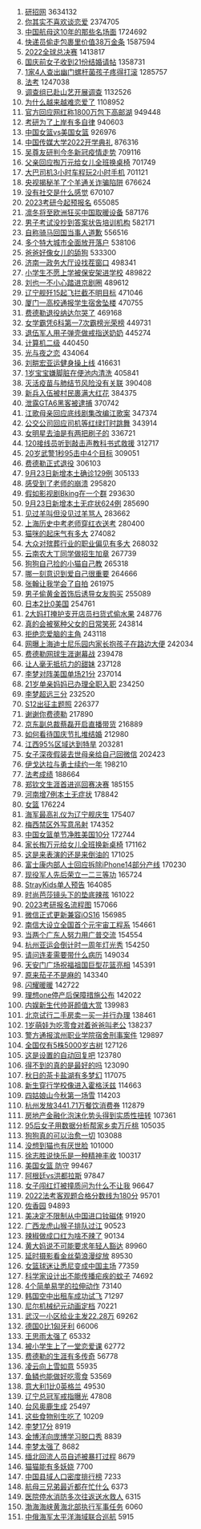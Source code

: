 1. [研招网](https://s.weibo.com//weibo?q=%23%E7%A0%94%E6%8B%9B%E7%BD%91%23&t=31&band_rank=1&Refer=top) 3634132
2. [你其实不喜欢谈恋爱](https://s.weibo.com//weibo?q=%23%E4%BD%A0%E5%85%B6%E5%AE%9E%E4%B8%8D%E5%96%9C%E6%AC%A2%E8%B0%88%E6%81%8B%E7%88%B1%23&t=31&band_rank=1&Refer=top) 2374705
3. [中国航母这10年的那些名场面](https://s.weibo.com//weibo?q=%23%E4%B8%AD%E5%9B%BD%E8%88%AA%E6%AF%8D%E8%BF%9910%E5%B9%B4%E7%9A%84%E9%82%A3%E4%BA%9B%E5%90%8D%E5%9C%BA%E9%9D%A2%23&t=31&band_rank=3&Refer=top) 1724692
4. [快递员偷走包裹里价值38万金条](https://s.weibo.com//weibo?q=%23%E5%BF%AB%E9%80%92%E5%91%98%E5%81%B7%E8%B5%B0%E5%8C%85%E8%A3%B9%E9%87%8C%E4%BB%B7%E5%80%BC38%E4%B8%87%E9%87%91%E6%9D%A1%23&t=31&band_rank=4&Refer=top) 1587594
5. [2022全球总决赛](https://s.weibo.com//weibo?q=%232022%E5%85%A8%E7%90%83%E6%80%BB%E5%86%B3%E8%B5%9B%23&t=31&band_rank=1&Refer=top) 1413817
6. [国庆前女子收到21份结婚请帖](https://s.weibo.com//weibo?q=%23%E5%9B%BD%E5%BA%86%E5%89%8D%E5%A5%B3%E5%AD%90%E6%94%B6%E5%88%B021%E4%BB%BD%E7%BB%93%E5%A9%9A%E8%AF%B7%E5%B8%96%23&t=31&band_rank=4&Refer=top) 1358731
7. [1家4人查出幽门螺杆菌孩子疼得打滚](https://s.weibo.com//weibo?q=%231%E5%AE%B64%E4%BA%BA%E6%9F%A5%E5%87%BA%E5%B9%BD%E9%97%A8%E8%9E%BA%E6%9D%86%E8%8F%8C%E5%AD%A9%E5%AD%90%E7%96%BC%E5%BE%97%E6%89%93%E6%BB%9A%23&t=31&band_rank=1&Refer=top) 1285757
8. [法考](https://s.weibo.com//weibo?q=%E6%B3%95%E8%80%83&t=31&band_rank=2&Refer=top) 1247038
9. [调查组已赴山艺开展调查](https://s.weibo.com//weibo?q=%23%E8%B0%83%E6%9F%A5%E7%BB%84%E5%B7%B2%E8%B5%B4%E5%B1%B1%E8%89%BA%E5%BC%80%E5%B1%95%E8%B0%83%E6%9F%A5%23&t=31&band_rank=6&Refer=top) 1132526
10. [为什么越来越难恋爱了](https://s.weibo.com//weibo?q=%23%E4%B8%BA%E4%BB%80%E4%B9%88%E8%B6%8A%E6%9D%A5%E8%B6%8A%E9%9A%BE%E6%81%8B%E7%88%B1%E4%BA%86%23&t=31&band_rank=4&Refer=top) 1108952
11. [官方回应网红称1800万包下高邮湖](https://s.weibo.com//weibo?q=%23%E5%AE%98%E6%96%B9%E5%9B%9E%E5%BA%94%E7%BD%91%E7%BA%A2%E7%A7%B01800%E4%B8%87%E5%8C%85%E4%B8%8B%E9%AB%98%E9%82%AE%E6%B9%96%23&t=31&band_rank=2&Refer=top) 949448
12. [考研为了上岸有多自律](https://s.weibo.com//weibo?q=%23%E8%80%83%E7%A0%94%E4%B8%BA%E4%BA%86%E4%B8%8A%E5%B2%B8%E6%9C%89%E5%A4%9A%E8%87%AA%E5%BE%8B%23&t=31&band_rank=2&Refer=top) 940603
13. [中国女篮vs美国女篮](https://s.weibo.com//weibo?q=%23%E4%B8%AD%E5%9B%BD%E5%A5%B3%E7%AF%AEvs%E7%BE%8E%E5%9B%BD%E5%A5%B3%E7%AF%AE%23&t=31&band_rank=2&Refer=top) 926976
14. [中国传媒大学2022开学典礼](https://s.weibo.com//weibo?q=%23%E4%B8%AD%E5%9B%BD%E4%BC%A0%E5%AA%92%E5%A4%A7%E5%AD%A62022%E5%BC%80%E5%AD%A6%E5%85%B8%E7%A4%BC%23&t=31&band_rank=4&Refer=top) 876316
15. [吴尊友研判今冬新冠疫情走势](https://s.weibo.com//weibo?q=%23%E5%90%B4%E5%B0%8A%E5%8F%8B%E7%A0%94%E5%88%A4%E4%BB%8A%E5%86%AC%E6%96%B0%E5%86%A0%E7%96%AB%E6%83%85%E8%B5%B0%E5%8A%BF%23&t=31&band_rank=5&Refer=top) 709116
16. [父亲回应掏万元给女儿全班换桌椅](https://s.weibo.com//weibo?q=%23%E7%88%B6%E4%BA%B2%E5%9B%9E%E5%BA%94%E6%8E%8F%E4%B8%87%E5%85%83%E7%BB%99%E5%A5%B3%E5%84%BF%E5%85%A8%E7%8F%AD%E6%8D%A2%E6%A1%8C%E6%A4%85%23&t=31&band_rank=6&Refer=top) 701749
17. [大巴司机3小时车程玩2小时手机](https://s.weibo.com//weibo?q=%23%E5%A4%A7%E5%B7%B4%E5%8F%B8%E6%9C%BA3%E5%B0%8F%E6%97%B6%E8%BD%A6%E7%A8%8B%E7%8E%A92%E5%B0%8F%E6%97%B6%E6%89%8B%E6%9C%BA%23&t=31&band_rank=5&Refer=top) 701121
18. [央视揭秘羊了个羊通关诈骗陷阱](https://s.weibo.com//weibo?q=%23%E5%A4%AE%E8%A7%86%E6%8F%AD%E7%A7%98%E7%BE%8A%E4%BA%86%E4%B8%AA%E7%BE%8A%E9%80%9A%E5%85%B3%E8%AF%88%E9%AA%97%E9%99%B7%E9%98%B1%23&t=31&band_rank=6&Refer=top) 676624
19. [没有社交是什么感觉](https://s.weibo.com//weibo?q=%23%E6%B2%A1%E6%9C%89%E7%A4%BE%E4%BA%A4%E6%98%AF%E4%BB%80%E4%B9%88%E6%84%9F%E8%A7%89%23&t=31&band_rank=7&Refer=top) 670107
20. [2023考研今起预报名](https://s.weibo.com//weibo?q=%232023%E8%80%83%E7%A0%94%E4%BB%8A%E8%B5%B7%E9%A2%84%E6%8A%A5%E5%90%8D%23&t=31&band_rank=7&Refer=top) 655085
21. [凛冬将至欧洲狂买中国取暖设备](https://s.weibo.com//weibo?q=%23%E5%87%9B%E5%86%AC%E5%B0%86%E8%87%B3%E6%AC%A7%E6%B4%B2%E7%8B%82%E4%B9%B0%E4%B8%AD%E5%9B%BD%E5%8F%96%E6%9A%96%E8%AE%BE%E5%A4%87%23&t=31&band_rank=5&Refer=top) 587176
22. [男子考试没抄到答案状告培训机构](https://s.weibo.com//weibo?q=%23%E7%94%B7%E5%AD%90%E8%80%83%E8%AF%95%E6%B2%A1%E6%8A%84%E5%88%B0%E7%AD%94%E6%A1%88%E7%8A%B6%E5%91%8A%E5%9F%B9%E8%AE%AD%E6%9C%BA%E6%9E%84%23&t=31&band_rank=7&Refer=top) 582171
23. [自称骑马回国当事人道歉](https://s.weibo.com//weibo?q=%23%E8%87%AA%E7%A7%B0%E9%AA%91%E9%A9%AC%E5%9B%9E%E5%9B%BD%E5%BD%93%E4%BA%8B%E4%BA%BA%E9%81%93%E6%AD%89%23&t=31&band_rank=5&Refer=top) 556516
24. [多个特大城市全面放开落户](https://s.weibo.com//weibo?q=%23%E5%A4%9A%E4%B8%AA%E7%89%B9%E5%A4%A7%E5%9F%8E%E5%B8%82%E5%85%A8%E9%9D%A2%E6%94%BE%E5%BC%80%E8%90%BD%E6%88%B7%23&t=31&band_rank=7&Refer=top) 538106
25. [爸爸好像女儿的舔狗](https://s.weibo.com//weibo?q=%23%E7%88%B8%E7%88%B8%E5%A5%BD%E5%83%8F%E5%A5%B3%E5%84%BF%E7%9A%84%E8%88%94%E7%8B%97%23&t=31&band_rank=7&Refer=top) 533300
26. [济南一政务大厅设找茬窗口](https://s.weibo.com//weibo?q=%23%E6%B5%8E%E5%8D%97%E4%B8%80%E6%94%BF%E5%8A%A1%E5%A4%A7%E5%8E%85%E8%AE%BE%E6%89%BE%E8%8C%AC%E7%AA%97%E5%8F%A3%23&t=31&band_rank=7&Refer=top) 498341
27. [小学生不愿上学被保安架进学校](https://s.weibo.com//weibo?q=%23%E5%B0%8F%E5%AD%A6%E7%94%9F%E4%B8%8D%E6%84%BF%E4%B8%8A%E5%AD%A6%E8%A2%AB%E4%BF%9D%E5%AE%89%E6%9E%B6%E8%BF%9B%E5%AD%A6%E6%A0%A1%23&t=31&band_rank=7&Refer=top) 489822
28. [刘也一不小心踏进京剧圈](https://s.weibo.com//weibo?q=%23%E5%88%98%E4%B9%9F%E4%B8%80%E4%B8%8D%E5%B0%8F%E5%BF%83%E8%B8%8F%E8%BF%9B%E4%BA%AC%E5%89%A7%E5%9C%88%23&t=31&band_rank=6&Refer=top) 489612
29. [辽宁舰歼15起飞拦截不明目标](https://s.weibo.com//weibo?q=%23%E8%BE%BD%E5%AE%81%E8%88%B0%E6%AD%BC15%E8%B5%B7%E9%A3%9E%E6%8B%A6%E6%88%AA%E4%B8%8D%E6%98%8E%E7%9B%AE%E6%A0%87%23&t=31&band_rank=7&Refer=top) 471046
30. [厦门一高校通报学生宿舍坠楼](https://s.weibo.com//weibo?q=%23%E5%8E%A6%E9%97%A8%E4%B8%80%E9%AB%98%E6%A0%A1%E9%80%9A%E6%8A%A5%E5%AD%A6%E7%94%9F%E5%AE%BF%E8%88%8D%E5%9D%A0%E6%A5%BC%23&t=31&band_rank=11&Refer=top) 470755
31. [费德勒退役纳达尔哭了](https://s.weibo.com//weibo?q=%23%E8%B4%B9%E5%BE%B7%E5%8B%92%E9%80%80%E5%BD%B9%E7%BA%B3%E8%BE%BE%E5%B0%94%E5%93%AD%E4%BA%86%23&t=31&band_rank=8&Refer=top) 469168
32. [女学霸凭6科第一7次霸榜光荣榜](https://s.weibo.com//weibo?q=%23%E5%A5%B3%E5%AD%A6%E9%9C%B8%E5%87%AD6%E7%A7%91%E7%AC%AC%E4%B8%807%E6%AC%A1%E9%9C%B8%E6%A6%9C%E5%85%89%E8%8D%A3%E6%A6%9C%23&t=31&band_rank=7&Refer=top) 449731
33. [退伍军人用子弹壳做戒指送奶奶](https://s.weibo.com//weibo?q=%23%E9%80%80%E4%BC%8D%E5%86%9B%E4%BA%BA%E7%94%A8%E5%AD%90%E5%BC%B9%E5%A3%B3%E5%81%9A%E6%88%92%E6%8C%87%E9%80%81%E5%A5%B6%E5%A5%B6%23&t=31&band_rank=9&Refer=top) 445274
34. [计算机二级](https://s.weibo.com//weibo?q=%E8%AE%A1%E7%AE%97%E6%9C%BA%E4%BA%8C%E7%BA%A7&t=31&band_rank=10&Refer=top) 440450
35. [光与夜之恋](https://s.weibo.com//weibo?q=%E5%85%89%E4%B8%8E%E5%A4%9C%E4%B9%8B%E6%81%8B&t=31&band_rank=9&Refer=top) 434064
36. [刘畊宏亚运健身操上线](https://s.weibo.com//weibo?q=%23%E5%88%98%E7%95%8A%E5%AE%8F%E4%BA%9A%E8%BF%90%E5%81%A5%E8%BA%AB%E6%93%8D%E4%B8%8A%E7%BA%BF%23&t=31&band_rank=8&Refer=top) 416631
37. [1岁宝宝嫌脚脏在便池内清洗](https://s.weibo.com//weibo?q=%231%E5%B2%81%E5%AE%9D%E5%AE%9D%E5%AB%8C%E8%84%9A%E8%84%8F%E5%9C%A8%E4%BE%BF%E6%B1%A0%E5%86%85%E6%B8%85%E6%B4%97%23&t=31&band_rank=12&Refer=top) 405841
38. [灭活疫苗与肺结节风险没有关联](https://s.weibo.com//weibo?q=%23%E7%81%AD%E6%B4%BB%E7%96%AB%E8%8B%97%E4%B8%8E%E8%82%BA%E7%BB%93%E8%8A%82%E9%A3%8E%E9%99%A9%E6%B2%A1%E6%9C%89%E5%85%B3%E8%81%94%23&t=31&band_rank=11&Refer=top) 390408
39. [新兵入伍被村民裹满大红花](https://s.weibo.com//weibo?q=%23%E6%96%B0%E5%85%B5%E5%85%A5%E4%BC%8D%E8%A2%AB%E6%9D%91%E6%B0%91%E8%A3%B9%E6%BB%A1%E5%A4%A7%E7%BA%A2%E8%8A%B1%23&t=31&band_rank=9&Refer=top) 384375
40. [泄露GTA6黑客被逮捕](https://s.weibo.com//weibo?q=%23%E6%B3%84%E9%9C%B2GTA6%E9%BB%91%E5%AE%A2%E8%A2%AB%E9%80%AE%E6%8D%95%23&t=31&band_rank=9&Refer=top) 370742
41. [江歌母亲回应底线剧集改编江歌案](https://s.weibo.com//weibo?q=%23%E6%B1%9F%E6%AD%8C%E6%AF%8D%E4%BA%B2%E5%9B%9E%E5%BA%94%E5%BA%95%E7%BA%BF%E5%89%A7%E9%9B%86%E6%94%B9%E7%BC%96%E6%B1%9F%E6%AD%8C%E6%A1%88%23&t=31&band_rank=11&Refer=top) 347374
42. [公交公司回应司机等红绿灯时跳舞](https://s.weibo.com//weibo?q=%23%E5%85%AC%E4%BA%A4%E5%85%AC%E5%8F%B8%E5%9B%9E%E5%BA%94%E5%8F%B8%E6%9C%BA%E7%AD%89%E7%BA%A2%E7%BB%BF%E7%81%AF%E6%97%B6%E8%B7%B3%E8%88%9E%23&t=31&band_rank=10&Refer=top) 343914
43. [女明星去油是有两把刷子的](https://s.weibo.com//weibo?q=%23%E5%A5%B3%E6%98%8E%E6%98%9F%E5%8E%BB%E6%B2%B9%E6%98%AF%E6%9C%89%E4%B8%A4%E6%8A%8A%E5%88%B7%E5%AD%90%E7%9A%84%23&t=31&band_rank=12&Refer=top) 336721
44. [120接线员听到敲击声教科书式救援](https://s.weibo.com//weibo?q=%23120%E6%8E%A5%E7%BA%BF%E5%91%98%E5%90%AC%E5%88%B0%E6%95%B2%E5%87%BB%E5%A3%B0%E6%95%99%E7%A7%91%E4%B9%A6%E5%BC%8F%E6%95%91%E6%8F%B4%23&t=31&band_rank=17&Refer=top) 312717
45. [20岁武警1秒95击中4个目标](https://s.weibo.com//weibo?q=%2320%E5%B2%81%E6%AD%A6%E8%AD%A61%E7%A7%9295%E5%87%BB%E4%B8%AD4%E4%B8%AA%E7%9B%AE%E6%A0%87%23&t=31&band_rank=9&Refer=top) 309051
46. [费德勒正式退役](https://s.weibo.com//weibo?q=%23%E8%B4%B9%E5%BE%B7%E5%8B%92%E6%AD%A3%E5%BC%8F%E9%80%80%E5%BD%B9%23&t=31&band_rank=14&Refer=top) 306103
47. [9月23日新增本土确诊129例](https://s.weibo.com//weibo?q=%239%E6%9C%8823%E6%97%A5%E6%96%B0%E5%A2%9E%E6%9C%AC%E5%9C%9F%E7%A1%AE%E8%AF%8A129%E4%BE%8B%23&t=31&band_rank=16&Refer=top) 305133
48. [感受到了老师的崩溃](https://s.weibo.com//weibo?q=%23%E6%84%9F%E5%8F%97%E5%88%B0%E4%BA%86%E8%80%81%E5%B8%88%E7%9A%84%E5%B4%A9%E6%BA%83%23&t=31&band_rank=11&Refer=top) 295820
49. [假如影视剧Bking在一个群](https://s.weibo.com//weibo?q=%23%E5%81%87%E5%A6%82%E5%BD%B1%E8%A7%86%E5%89%A7Bking%E5%9C%A8%E4%B8%80%E4%B8%AA%E7%BE%A4%23&t=31&band_rank=14&Refer=top) 293630
50. [9月23日新增本土无症状624例](https://s.weibo.com//weibo?q=%239%E6%9C%8823%E6%97%A5%E6%96%B0%E5%A2%9E%E6%9C%AC%E5%9C%9F%E6%97%A0%E7%97%87%E7%8A%B6624%E4%BE%8B%23&t=31&band_rank=19&Refer=top) 285690
51. [见过羊叫但没见过羊骂人](https://s.weibo.com//weibo?q=%23%E8%A7%81%E8%BF%87%E7%BE%8A%E5%8F%AB%E4%BD%86%E6%B2%A1%E8%A7%81%E8%BF%87%E7%BE%8A%E9%AA%82%E4%BA%BA%23&t=31&band_rank=13&Refer=top) 283662
52. [上海历史中考老师穿红衣送考](https://s.weibo.com//weibo?q=%23%E4%B8%8A%E6%B5%B7%E5%8E%86%E5%8F%B2%E4%B8%AD%E8%80%83%E8%80%81%E5%B8%88%E7%A9%BF%E7%BA%A2%E8%A1%A3%E9%80%81%E8%80%83%23&t=31&band_rank=13&Refer=top) 280400
53. [猫咪的起床气有多大](https://s.weibo.com//weibo?q=%23%E7%8C%AB%E5%92%AA%E7%9A%84%E8%B5%B7%E5%BA%8A%E6%B0%94%E6%9C%89%E5%A4%9A%E5%A4%A7%23&t=31&band_rank=19&Refer=top) 274082
54. [大众对殡葬行业的职业偏见有多大](https://s.weibo.com//weibo?q=%23%E5%A4%A7%E4%BC%97%E5%AF%B9%E6%AE%A1%E8%91%AC%E8%A1%8C%E4%B8%9A%E7%9A%84%E8%81%8C%E4%B8%9A%E5%81%8F%E8%A7%81%E6%9C%89%E5%A4%9A%E5%A4%A7%23&t=31&band_rank=19&Refer=top) 268032
55. [云南农大丁同学做招生加章](https://s.weibo.com//weibo?q=%23%E4%BA%91%E5%8D%97%E5%86%9C%E5%A4%A7%E4%B8%81%E5%90%8C%E5%AD%A6%E5%81%9A%E6%8B%9B%E7%94%9F%E5%8A%A0%E7%AB%A0%23&t=31&band_rank=15&Refer=top) 267739
56. [狗狗自己捡的小猫自己教](https://s.weibo.com//weibo?q=%23%E7%8B%97%E7%8B%97%E8%87%AA%E5%B7%B1%E6%8D%A1%E7%9A%84%E5%B0%8F%E7%8C%AB%E8%87%AA%E5%B7%B1%E6%95%99%23&t=31&band_rank=15&Refer=top) 265318
57. [哪一刻意识到爱自己很重要](https://s.weibo.com//weibo?q=%23%E5%93%AA%E4%B8%80%E5%88%BB%E6%84%8F%E8%AF%86%E5%88%B0%E7%88%B1%E8%87%AA%E5%B7%B1%E5%BE%88%E9%87%8D%E8%A6%81%23&t=31&band_rank=16&Refer=top) 264666
58. [张翰让我学会了自拍](https://s.weibo.com//weibo?q=%23%E5%BC%A0%E7%BF%B0%E8%AE%A9%E6%88%91%E5%AD%A6%E4%BC%9A%E4%BA%86%E8%87%AA%E6%8B%8D%23&t=31&band_rank=21&Refer=top) 261975
59. [男子偷黄金首饰后诱导女友购买](https://s.weibo.com//weibo?q=%23%E7%94%B7%E5%AD%90%E5%81%B7%E9%BB%84%E9%87%91%E9%A6%96%E9%A5%B0%E5%90%8E%E8%AF%B1%E5%AF%BC%E5%A5%B3%E5%8F%8B%E8%B4%AD%E4%B9%B0%23&t=31&band_rank=17&Refer=top) 255089
60. [日本2比0美国](https://s.weibo.com//weibo?q=%23%E6%97%A5%E6%9C%AC2%E6%AF%940%E7%BE%8E%E5%9B%BD%23&t=31&band_rank=18&Refer=top) 254761
61. [2大妈打掩护支开店员扫货式偷水果](https://s.weibo.com//weibo?q=%232%E5%A4%A7%E5%A6%88%E6%89%93%E6%8E%A9%E6%8A%A4%E6%94%AF%E5%BC%80%E5%BA%97%E5%91%98%E6%89%AB%E8%B4%A7%E5%BC%8F%E5%81%B7%E6%B0%B4%E6%9E%9C%23&t=31&band_rank=19&Refer=top) 248776
62. [真的会被冤种父女的日常笑死](https://s.weibo.com//weibo?q=%23%E7%9C%9F%E7%9A%84%E4%BC%9A%E8%A2%AB%E5%86%A4%E7%A7%8D%E7%88%B6%E5%A5%B3%E7%9A%84%E6%97%A5%E5%B8%B8%E7%AC%91%E6%AD%BB%23&t=31&band_rank=17&Refer=top) 243814
63. [拒绝恋爱脑的主角](https://s.weibo.com//weibo?q=%23%E6%8B%92%E7%BB%9D%E6%81%8B%E7%88%B1%E8%84%91%E7%9A%84%E4%B8%BB%E8%A7%92%23&t=31&band_rank=18&Refer=top) 243118
64. [网曝上海迪士尼乐园内家长抱孩子在路边大便](https://s.weibo.com//weibo?q=%23%E7%BD%91%E6%9B%9D%E4%B8%8A%E6%B5%B7%E8%BF%AA%E5%A3%AB%E5%B0%BC%E4%B9%90%E5%9B%AD%E5%86%85%E5%AE%B6%E9%95%BF%E6%8A%B1%E5%AD%A9%E5%AD%90%E5%9C%A8%E8%B7%AF%E8%BE%B9%E5%A4%A7%E4%BE%BF%23&t=31&band_rank=22&Refer=top) 242034
65. [费德勒网球生涯谢幕战](https://s.weibo.com//weibo?q=%23%E8%B4%B9%E5%BE%B7%E5%8B%92%E7%BD%91%E7%90%83%E7%94%9F%E6%B6%AF%E8%B0%A2%E5%B9%95%E6%88%98%23&t=31&band_rank=16&Refer=top) 239478
66. [让人毫无抵抗力的甜妹](https://s.weibo.com//weibo?q=%23%E8%AE%A9%E4%BA%BA%E6%AF%AB%E6%97%A0%E6%8A%B5%E6%8A%97%E5%8A%9B%E7%9A%84%E7%94%9C%E5%A6%B9%23&t=31&band_rank=16&Refer=top) 237128
67. [李梦对阵美国单场21分](https://s.weibo.com//weibo?q=%23%E6%9D%8E%E6%A2%A6%E5%AF%B9%E9%98%B5%E7%BE%8E%E5%9B%BD%E5%8D%95%E5%9C%BA21%E5%88%86%23&t=31&band_rank=18&Refer=top) 237014
68. [21岁单亲妈妈已办理全职入职](https://s.weibo.com//weibo?q=%2321%E5%B2%81%E5%8D%95%E4%BA%B2%E5%A6%88%E5%A6%88%E5%B7%B2%E5%8A%9E%E7%90%86%E5%85%A8%E8%81%8C%E5%85%A5%E8%81%8C%23&t=31&band_rank=23&Refer=top) 234250
69. [李梦超远三分](https://s.weibo.com//weibo?q=%23%E6%9D%8E%E6%A2%A6%E8%B6%85%E8%BF%9C%E4%B8%89%E5%88%86%23&t=31&band_rank=19&Refer=top) 232520
70. [S12出征主题照](https://s.weibo.com//weibo?q=%23S12%E5%87%BA%E5%BE%81%E4%B8%BB%E9%A2%98%E7%85%A7%23&t=31&band_rank=18&Refer=top) 226377
71. [谢谢你费德勒](https://s.weibo.com//weibo?q=%23%E8%B0%A2%E8%B0%A2%E4%BD%A0%E8%B4%B9%E5%BE%B7%E5%8B%92%23&t=31&band_rank=18&Refer=top) 217890
72. [京东副总裁蔡磊开启直播带货](https://s.weibo.com//weibo?q=%23%E4%BA%AC%E4%B8%9C%E5%89%AF%E6%80%BB%E8%A3%81%E8%94%A1%E7%A3%8A%E5%BC%80%E5%90%AF%E7%9B%B4%E6%92%AD%E5%B8%A6%E8%B4%A7%23&t=31&band_rank=13&Refer=top) 216889
73. [如何看待国庆节扎堆结婚](https://s.weibo.com//weibo?q=%23%E5%A6%82%E4%BD%95%E7%9C%8B%E5%BE%85%E5%9B%BD%E5%BA%86%E8%8A%82%E6%89%8E%E5%A0%86%E7%BB%93%E5%A9%9A%23&t=31&band_rank=19&Refer=top) 212980
74. [江西95%区域达到特旱](https://s.weibo.com//weibo?q=%23%E6%B1%9F%E8%A5%BF95%25%E5%8C%BA%E5%9F%9F%E8%BE%BE%E5%88%B0%E7%89%B9%E6%97%B1%23&t=31&band_rank=9&Refer=top) 203281
75. [女子深夜假装去世母亲给自己回微信](https://s.weibo.com//weibo?q=%23%E5%A5%B3%E5%AD%90%E6%B7%B1%E5%A4%9C%E5%81%87%E8%A3%85%E5%8E%BB%E4%B8%96%E6%AF%8D%E4%BA%B2%E7%BB%99%E8%87%AA%E5%B7%B1%E5%9B%9E%E5%BE%AE%E4%BF%A1%23&t=31&band_rank=26&Refer=top) 202423
76. [伊戈达拉与勇士续约一年](https://s.weibo.com//weibo?q=%23%E4%BC%8A%E6%88%88%E8%BE%BE%E6%8B%89%E4%B8%8E%E5%8B%87%E5%A3%AB%E7%BB%AD%E7%BA%A6%E4%B8%80%E5%B9%B4%23&t=31&band_rank=19&Refer=top) 198210
77. [法考成绩](https://s.weibo.com//weibo?q=%E6%B3%95%E8%80%83%E6%88%90%E7%BB%A9&t=31&band_rank=27&Refer=top) 188664
78. [郑钦文生涯首进巡回赛决赛](https://s.weibo.com//weibo?q=%23%E9%83%91%E9%92%A6%E6%96%87%E7%94%9F%E6%B6%AF%E9%A6%96%E8%BF%9B%E5%B7%A1%E5%9B%9E%E8%B5%9B%E5%86%B3%E8%B5%9B%23&t=31&band_rank=19&Refer=top) 185155
79. [河南增7例本土无症状](https://s.weibo.com//weibo?q=%23%E6%B2%B3%E5%8D%97%E5%A2%9E7%E4%BE%8B%E6%9C%AC%E5%9C%9F%E6%97%A0%E7%97%87%E7%8A%B6%23&t=31&band_rank=23&Refer=top) 178842
80. [女篮](https://s.weibo.com//weibo?q=%E5%A5%B3%E7%AF%AE&t=31&band_rank=25&Refer=top) 176224
81. [海军最高礼仪为辽宁舰庆生](https://s.weibo.com//weibo?q=%23%E6%B5%B7%E5%86%9B%E6%9C%80%E9%AB%98%E7%A4%BC%E4%BB%AA%E4%B8%BA%E8%BE%BD%E5%AE%81%E8%88%B0%E5%BA%86%E7%94%9F%23&t=31&band_rank=24&Refer=top) 175407
82. [梅西禁区外写意吊射](https://s.weibo.com//weibo?q=%23%E6%A2%85%E8%A5%BF%E7%A6%81%E5%8C%BA%E5%A4%96%E5%86%99%E6%84%8F%E5%90%8A%E5%B0%84%23&t=31&band_rank=27&Refer=top) 174352
83. [中国女篮单节净胜美国10分](https://s.weibo.com//weibo?q=%23%E4%B8%AD%E5%9B%BD%E5%A5%B3%E7%AF%AE%E5%8D%95%E8%8A%82%E5%87%80%E8%83%9C%E7%BE%8E%E5%9B%BD10%E5%88%86%23&t=31&band_rank=24&Refer=top) 172744
84. [家长掏万元给女儿全班换新桌椅](https://s.weibo.com//weibo?q=%23%E5%AE%B6%E9%95%BF%E6%8E%8F%E4%B8%87%E5%85%83%E7%BB%99%E5%A5%B3%E5%84%BF%E5%85%A8%E7%8F%AD%E6%8D%A2%E6%96%B0%E6%A1%8C%E6%A4%85%23&t=31&band_rank=27&Refer=top) 171162
85. [这是来表演的还是来倒油的](https://s.weibo.com//weibo?q=%23%E8%BF%99%E6%98%AF%E6%9D%A5%E8%A1%A8%E6%BC%94%E7%9A%84%E8%BF%98%E6%98%AF%E6%9D%A5%E5%80%92%E6%B2%B9%E7%9A%84%23&t=31&band_rank=24&Refer=top) 171025
86. [富士康内部人士回应拆除iPhone14部分产线](https://s.weibo.com//weibo?q=%23%E5%AF%8C%E5%A3%AB%E5%BA%B7%E5%86%85%E9%83%A8%E4%BA%BA%E5%A3%AB%E5%9B%9E%E5%BA%94%E6%8B%86%E9%99%A4iPhone14%E9%83%A8%E5%88%86%E4%BA%A7%E7%BA%BF%23&t=31&band_rank=24&Refer=top) 170230
87. [现役军人先后荣立一二三等功](https://s.weibo.com//weibo?q=%23%E7%8E%B0%E5%BD%B9%E5%86%9B%E4%BA%BA%E5%85%88%E5%90%8E%E8%8D%A3%E7%AB%8B%E4%B8%80%E4%BA%8C%E4%B8%89%E7%AD%89%E5%8A%9F%23&t=31&band_rank=25&Refer=top) 165724
88. [StrayKids单人预告](https://s.weibo.com//weibo?q=%23StrayKids%E5%8D%95%E4%BA%BA%E9%A2%84%E5%91%8A%23&t=31&band_rank=30&Refer=top) 164085
89. [时尚芭莎镜头下的垫底辣孩](https://s.weibo.com//weibo?q=%23%E6%97%B6%E5%B0%9A%E8%8A%AD%E8%8E%8E%E9%95%9C%E5%A4%B4%E4%B8%8B%E7%9A%84%E5%9E%AB%E5%BA%95%E8%BE%A3%E5%AD%A9%23&t=31&band_rank=18&Refer=top) 161022
90. [2023考研报名流程图](https://s.weibo.com//weibo?q=%232023%E8%80%83%E7%A0%94%E6%8A%A5%E5%90%8D%E6%B5%81%E7%A8%8B%E5%9B%BE%23&t=31&band_rank=30&Refer=top) 157066
91. [微信正式更新兼容iOS16](https://s.weibo.com//weibo?q=%23%E5%BE%AE%E4%BF%A1%E6%AD%A3%E5%BC%8F%E6%9B%B4%E6%96%B0%E5%85%BC%E5%AE%B9iOS16%23&t=31&band_rank=28&Refer=top) 156985
92. [南信大设立全国首个元宇宙工程系](https://s.weibo.com//weibo?q=%23%E5%8D%97%E4%BF%A1%E5%A4%A7%E8%AE%BE%E7%AB%8B%E5%85%A8%E5%9B%BD%E9%A6%96%E4%B8%AA%E5%85%83%E5%AE%87%E5%AE%99%E5%B7%A5%E7%A8%8B%E7%B3%BB%23&t=31&band_rank=27&Refer=top) 154661
93. [当两个广东人努力用广普交流](https://s.weibo.com//weibo?q=%23%E5%BD%93%E4%B8%A4%E4%B8%AA%E5%B9%BF%E4%B8%9C%E4%BA%BA%E5%8A%AA%E5%8A%9B%E7%94%A8%E5%B9%BF%E6%99%AE%E4%BA%A4%E6%B5%81%23&t=31&band_rank=15&Refer=top) 154554
94. [杭州亚运会倒计时一周年灯光秀](https://s.weibo.com//weibo?q=%23%E6%9D%AD%E5%B7%9E%E4%BA%9A%E8%BF%90%E4%BC%9A%E5%80%92%E8%AE%A1%E6%97%B6%E4%B8%80%E5%91%A8%E5%B9%B4%E7%81%AF%E5%85%89%E7%A7%80%23&t=31&band_rank=29&Refer=top) 154250
95. [请问连麦需要带什么病历](https://s.weibo.com//weibo?q=%23%E8%AF%B7%E9%97%AE%E8%BF%9E%E9%BA%A6%E9%9C%80%E8%A6%81%E5%B8%A6%E4%BB%80%E4%B9%88%E7%97%85%E5%8E%86%23&t=31&band_rank=30&Refer=top) 149034
96. [天安门广场祝福祖国巨型花篮亮相](https://s.weibo.com//weibo?q=%23%E5%A4%A9%E5%AE%89%E9%97%A8%E5%B9%BF%E5%9C%BA%E7%A5%9D%E7%A6%8F%E7%A5%96%E5%9B%BD%E5%B7%A8%E5%9E%8B%E8%8A%B1%E7%AF%AE%E4%BA%AE%E7%9B%B8%23&t=31&band_rank=27&Refer=top) 145391
97. [原来茄子不是麻的](https://s.weibo.com//weibo?q=%23%E5%8E%9F%E6%9D%A5%E8%8C%84%E5%AD%90%E4%B8%8D%E6%98%AF%E9%BA%BB%E7%9A%84%23&t=31&band_rank=30&Refer=top) 143340
98. [闪耀暖暖](https://s.weibo.com//weibo?q=%E9%97%AA%E8%80%80%E6%9A%96%E6%9A%96&t=31&band_rank=28&Refer=top) 142722
99. [理想one停产后保障措施公布](https://s.weibo.com//weibo?q=%23%E7%90%86%E6%83%B3one%E5%81%9C%E4%BA%A7%E5%90%8E%E4%BF%9D%E9%9A%9C%E6%8E%AA%E6%96%BD%E5%85%AC%E5%B8%83%23&t=31&band_rank=31&Refer=top) 142022
100. [内娱新生代帅哥颜值大赏](https://s.weibo.com//weibo?q=%23%E5%86%85%E5%A8%B1%E6%96%B0%E7%94%9F%E4%BB%A3%E5%B8%85%E5%93%A5%E9%A2%9C%E5%80%BC%E5%A4%A7%E8%B5%8F%23&t=31&band_rank=32&Refer=top) 139983
101. [北京试行二手房卖一买一并行办理](https://s.weibo.com//weibo?q=%23%E5%8C%97%E4%BA%AC%E8%AF%95%E8%A1%8C%E4%BA%8C%E6%89%8B%E6%88%BF%E5%8D%96%E4%B8%80%E4%B9%B0%E4%B8%80%E5%B9%B6%E8%A1%8C%E5%8A%9E%E7%90%86%23&t=31&band_rank=31&Refer=top) 138461
102. [1岁萌娃为吃零食对着爸爸叫老公](https://s.weibo.com//weibo?q=%231%E5%B2%81%E8%90%8C%E5%A8%83%E4%B8%BA%E5%90%83%E9%9B%B6%E9%A3%9F%E5%AF%B9%E7%9D%80%E7%88%B8%E7%88%B8%E5%8F%AB%E8%80%81%E5%85%AC%23&t=31&band_rank=33&Refer=top) 138237
103. [警方通报滨州职业学院宿舍刑事案件](https://s.weibo.com//weibo?q=%23%E8%AD%A6%E6%96%B9%E9%80%9A%E6%8A%A5%E6%BB%A8%E5%B7%9E%E8%81%8C%E4%B8%9A%E5%AD%A6%E9%99%A2%E5%AE%BF%E8%88%8D%E5%88%91%E4%BA%8B%E6%A1%88%E4%BB%B6%23&t=31&band_rank=34&Refer=top) 129897
104. [全国仅有5株5000岁古树](https://s.weibo.com//weibo?q=%23%E5%85%A8%E5%9B%BD%E4%BB%85%E6%9C%895%E6%A0%AA5000%E5%B2%81%E5%8F%A4%E6%A0%91%23&t=31&band_rank=28&Refer=top) 127126
105. [这是设置的自动回复吧](https://s.weibo.com//weibo?q=%23%E8%BF%99%E6%98%AF%E8%AE%BE%E7%BD%AE%E7%9A%84%E8%87%AA%E5%8A%A8%E5%9B%9E%E5%A4%8D%E5%90%A7%23&t=31&band_rank=36&Refer=top) 123780
106. [得不到的真的是最好的吗](https://s.weibo.com//weibo?q=%23%E5%BE%97%E4%B8%8D%E5%88%B0%E7%9A%84%E7%9C%9F%E7%9A%84%E6%98%AF%E6%9C%80%E5%A5%BD%E7%9A%84%E5%90%97%23&t=31&band_rank=36&Refer=top) 123090
107. [秋日的茶卡盐湖有多梦幻](https://s.weibo.com//weibo?q=%23%E7%A7%8B%E6%97%A5%E7%9A%84%E8%8C%B6%E5%8D%A1%E7%9B%90%E6%B9%96%E6%9C%89%E5%A4%9A%E6%A2%A6%E5%B9%BB%23&t=31&band_rank=38&Refer=top) 117075
108. [新生穿行学校像进入霍格沃兹](https://s.weibo.com//weibo?q=%23%E6%96%B0%E7%94%9F%E7%A9%BF%E8%A1%8C%E5%AD%A6%E6%A0%A1%E5%83%8F%E8%BF%9B%E5%85%A5%E9%9C%8D%E6%A0%BC%E6%B2%83%E5%85%B9%23&t=31&band_rank=33&Refer=top) 114663
109. [四姑娘山今秋第一场雪](https://s.weibo.com//weibo?q=%23%E5%9B%9B%E5%A7%91%E5%A8%98%E5%B1%B1%E4%BB%8A%E7%A7%8B%E7%AC%AC%E4%B8%80%E5%9C%BA%E9%9B%AA%23&t=31&band_rank=14&Refer=top) 114203
110. [杭州发放3441.71万餐饮消费券](https://s.weibo.com//weibo?q=%23%E6%9D%AD%E5%B7%9E%E5%8F%91%E6%94%BE3441.71%E4%B8%87%E9%A4%90%E9%A5%AE%E6%B6%88%E8%B4%B9%E5%88%B8%23&t=31&band_rank=37&Refer=top) 112879
111. [房地产金融化泡沫化势头得到实质性扭转](https://s.weibo.com//weibo?q=%23%E6%88%BF%E5%9C%B0%E4%BA%A7%E9%87%91%E8%9E%8D%E5%8C%96%E6%B3%A1%E6%B2%AB%E5%8C%96%E5%8A%BF%E5%A4%B4%E5%BE%97%E5%88%B0%E5%AE%9E%E8%B4%A8%E6%80%A7%E6%89%AD%E8%BD%AC%23&t=31&band_rank=38&Refer=top) 107361
112. [95后女子用数据分析帮家乡卖万斤桃](https://s.weibo.com//weibo?q=%2395%E5%90%8E%E5%A5%B3%E5%AD%90%E7%94%A8%E6%95%B0%E6%8D%AE%E5%88%86%E6%9E%90%E5%B8%AE%E5%AE%B6%E4%B9%A1%E5%8D%96%E4%B8%87%E6%96%A4%E6%A1%83%23&t=31&band_rank=39&Refer=top) 105035
113. [狗狗真的可以治愈一切](https://s.weibo.com//weibo?q=%23%E7%8B%97%E7%8B%97%E7%9C%9F%E7%9A%84%E5%8F%AF%E4%BB%A5%E6%B2%BB%E6%84%88%E4%B8%80%E5%88%87%23&t=31&band_rank=28&Refer=top) 103088
114. [没想到猫也有厌世脸](https://s.weibo.com//weibo?q=%23%E6%B2%A1%E6%83%B3%E5%88%B0%E7%8C%AB%E4%B9%9F%E6%9C%89%E5%8E%8C%E4%B8%96%E8%84%B8%23&t=31&band_rank=40&Refer=top) 101000
115. [徐志胜说快乐是一种精神丰收](https://s.weibo.com//weibo?q=%23%E5%BE%90%E5%BF%97%E8%83%9C%E8%AF%B4%E5%BF%AB%E4%B9%90%E6%98%AF%E4%B8%80%E7%A7%8D%E7%B2%BE%E7%A5%9E%E4%B8%B0%E6%94%B6%23&t=31&band_rank=42&Refer=top) 100317
116. [美国女篮 防守](https://s.weibo.com//weibo?q=%E7%BE%8E%E5%9B%BD%E5%A5%B3%E7%AF%AE%20%E9%98%B2%E5%AE%88&t=31&band_rank=40&Refer=top) 99467
117. [阿根廷vs洪都拉斯](https://s.weibo.com//weibo?q=%23%E9%98%BF%E6%A0%B9%E5%BB%B7vs%E6%B4%AA%E9%83%BD%E6%8B%89%E6%96%AF%23&t=31&band_rank=50&Refer=top) 97847
118. [女子闯红灯被撞质问为什么不让我](https://s.weibo.com//weibo?q=%23%E5%A5%B3%E5%AD%90%E9%97%AF%E7%BA%A2%E7%81%AF%E8%A2%AB%E6%92%9E%E8%B4%A8%E9%97%AE%E4%B8%BA%E4%BB%80%E4%B9%88%E4%B8%8D%E8%AE%A9%E6%88%91%23&t=31&band_rank=33&Refer=top) 96647
119. [2022法考客观题合格分数线为180分](https://s.weibo.com//weibo?q=%232022%E6%B3%95%E8%80%83%E5%AE%A2%E8%A7%82%E9%A2%98%E5%90%88%E6%A0%BC%E5%88%86%E6%95%B0%E7%BA%BF%E4%B8%BA180%E5%88%86%23&t=31&band_rank=42&Refer=top) 95701
120. [佐香园](https://s.weibo.com//weibo?q=%E4%BD%90%E9%A6%99%E5%9B%AD&t=31&band_rank=43&Refer=top) 94893
121. [美决定不限制从中国进口钕磁体](https://s.weibo.com//weibo?q=%23%E7%BE%8E%E5%86%B3%E5%AE%9A%E4%B8%8D%E9%99%90%E5%88%B6%E4%BB%8E%E4%B8%AD%E5%9B%BD%E8%BF%9B%E5%8F%A3%E9%92%95%E7%A3%81%E4%BD%93%23&t=31&band_rank=44&Refer=top) 91920
122. [广西龙虎山猴子排队过江](https://s.weibo.com//weibo?q=%23%E5%B9%BF%E8%A5%BF%E9%BE%99%E8%99%8E%E5%B1%B1%E7%8C%B4%E5%AD%90%E6%8E%92%E9%98%9F%E8%BF%87%E6%B1%9F%23&t=31&band_rank=46&Refer=top) 90523
123. [辣椒做成口红为啥不辣了](https://s.weibo.com//weibo?q=%23%E8%BE%A3%E6%A4%92%E5%81%9A%E6%88%90%E5%8F%A3%E7%BA%A2%E4%B8%BA%E5%95%A5%E4%B8%8D%E8%BE%A3%E4%BA%86%23&t=31&band_rank=47&Refer=top) 90134
124. [黄大妈说不可能要求年轻人豁达](https://s.weibo.com//weibo?q=%23%E9%BB%84%E5%A4%A7%E5%A6%88%E8%AF%B4%E4%B8%8D%E5%8F%AF%E8%83%BD%E8%A6%81%E6%B1%82%E5%B9%B4%E8%BD%BB%E4%BA%BA%E8%B1%81%E8%BE%BE%23&t=31&band_rank=42&Refer=top) 89960
125. [延时摄影看金丝菊浪漫绽放](https://s.weibo.com//weibo?q=%23%E5%BB%B6%E6%97%B6%E6%91%84%E5%BD%B1%E7%9C%8B%E9%87%91%E4%B8%9D%E8%8F%8A%E6%B5%AA%E6%BC%AB%E7%BB%BD%E6%94%BE%23&t=31&band_rank=47&Refer=top) 89530
126. [女篮球迷让悉尼变成中国主场](https://s.weibo.com//weibo?q=%23%E5%A5%B3%E7%AF%AE%E7%90%83%E8%BF%B7%E8%AE%A9%E6%82%89%E5%B0%BC%E5%8F%98%E6%88%90%E4%B8%AD%E5%9B%BD%E4%B8%BB%E5%9C%BA%23&t=31&band_rank=46&Refer=top) 77359
127. [科学家设计出不能传播疟疾的蚊子](https://s.weibo.com//weibo?q=%23%E7%A7%91%E5%AD%A6%E5%AE%B6%E8%AE%BE%E8%AE%A1%E5%87%BA%E4%B8%8D%E8%83%BD%E4%BC%A0%E6%92%AD%E7%96%9F%E7%96%BE%E7%9A%84%E8%9A%8A%E5%AD%90%23&t=31&band_rank=31&Refer=top) 74692
128. [4个简单易学的拉伸动作](https://s.weibo.com//weibo?q=%234%E4%B8%AA%E7%AE%80%E5%8D%95%E6%98%93%E5%AD%A6%E7%9A%84%E6%8B%89%E4%BC%B8%E5%8A%A8%E4%BD%9C%23&t=31&band_rank=46&Refer=top) 73140
129. [韩国空中出租车成功试飞](https://s.weibo.com//weibo?q=%23%E9%9F%A9%E5%9B%BD%E7%A9%BA%E4%B8%AD%E5%87%BA%E7%A7%9F%E8%BD%A6%E6%88%90%E5%8A%9F%E8%AF%95%E9%A3%9E%23&t=31&band_rank=49&Refer=top) 71297
130. [尼尔机械纪元动画定档](https://s.weibo.com//weibo?q=%23%E5%B0%BC%E5%B0%94%E6%9C%BA%E6%A2%B0%E7%BA%AA%E5%85%83%E5%8A%A8%E7%94%BB%E5%AE%9A%E6%A1%A3%23&t=31&band_rank=48&Refer=top) 70221
131. [武汉一小区给业主发22.28万](https://s.weibo.com//weibo?q=%23%E6%AD%A6%E6%B1%89%E4%B8%80%E5%B0%8F%E5%8C%BA%E7%BB%99%E4%B8%9A%E4%B8%BB%E5%8F%9122.28%E4%B8%87%23&t=31&band_rank=49&Refer=top) 69262
132. [德国0比1匈牙利](https://s.weibo.com//weibo?q=%23%E5%BE%B7%E5%9B%BD0%E6%AF%941%E5%8C%88%E7%89%99%E5%88%A9%23&t=31&band_rank=50&Refer=top) 66006
133. [王思雨太强了](https://s.weibo.com//weibo?q=%23%E7%8E%8B%E6%80%9D%E9%9B%A8%E5%A4%AA%E5%BC%BA%E4%BA%86%23&t=31&band_rank=50&Refer=top) 65332
134. [被小学生上了一堂恋爱课](https://s.weibo.com//weibo?q=%23%E8%A2%AB%E5%B0%8F%E5%AD%A6%E7%94%9F%E4%B8%8A%E4%BA%86%E4%B8%80%E5%A0%82%E6%81%8B%E7%88%B1%E8%AF%BE%23&t=31&band_rank=50&Refer=top) 62772
135. [费德勒的生涯有多传奇](https://s.weibo.com//weibo?q=%23%E8%B4%B9%E5%BE%B7%E5%8B%92%E7%9A%84%E7%94%9F%E6%B6%AF%E6%9C%89%E5%A4%9A%E4%BC%A0%E5%A5%87%23&t=31&band_rank=49&Refer=top) 56778
136. [凌云向上雪如意](https://s.weibo.com//weibo?q=%E5%87%8C%E4%BA%91%E5%90%91%E4%B8%8A%E9%9B%AA%E5%A6%82%E6%84%8F&t=31&band_rank=50&Refer=top) 55935
137. [鱼鳞也能做好吃零食](https://s.weibo.com//weibo?q=%E9%B1%BC%E9%B3%9E%E4%B9%9F%E8%83%BD%E5%81%9A%E5%A5%BD%E5%90%83%E9%9B%B6%E9%A3%9F&t=31&band_rank=48&Refer=top) 53569
138. [意大利1比0英格兰](https://s.weibo.com//weibo?q=%23%E6%84%8F%E5%A4%A7%E5%88%A91%E6%AF%940%E8%8B%B1%E6%A0%BC%E5%85%B0%23&t=31&band_rank=50&Refer=top) 49530
139. [辽宁总冠军戒指曝光](https://s.weibo.com//weibo?q=%23%E8%BE%BD%E5%AE%81%E6%80%BB%E5%86%A0%E5%86%9B%E6%88%92%E6%8C%87%E6%9B%9D%E5%85%89%23&t=31&band_rank=29&Refer=top) 47808
140. [台风奥鹿生成](https://s.weibo.com//weibo?q=%23%E5%8F%B0%E9%A3%8E%E5%A5%A5%E9%B9%BF%E7%94%9F%E6%88%90%23&t=31&band_rank=28&Refer=top) 25497
141. [这些食物别生吃了](https://s.weibo.com//weibo?q=%23%E8%BF%99%E4%BA%9B%E9%A3%9F%E7%89%A9%E5%88%AB%E7%94%9F%E5%90%83%E4%BA%86%23&t=31&band_rank=49&Refer=top) 10209
142. [李梦17分](https://s.weibo.com//weibo?q=%23%E6%9D%8E%E6%A2%A617%E5%88%86%23&t=31&band_rank=50&Refer=top) 8919
143. [金博洋向庞博学习脱口秀](https://s.weibo.com//weibo?q=%23%E9%87%91%E5%8D%9A%E6%B4%8B%E5%90%91%E5%BA%9E%E5%8D%9A%E5%AD%A6%E4%B9%A0%E8%84%B1%E5%8F%A3%E7%A7%80%23&t=31&band_rank=50&Refer=top) 8839
144. [李梦太强了](https://s.weibo.com//weibo?q=%23%E6%9D%8E%E6%A2%A6%E5%A4%AA%E5%BC%BA%E4%BA%86%23&t=31&band_rank=48&Refer=top) 8682
145. [缅北回流人员自述被暴打过程](https://s.weibo.com//weibo?q=%23%E7%BC%85%E5%8C%97%E5%9B%9E%E6%B5%81%E4%BA%BA%E5%91%98%E8%87%AA%E8%BF%B0%E8%A2%AB%E6%9A%B4%E6%89%93%E8%BF%87%E7%A8%8B%23&t=31&band_rank=50&Refer=top) 8679
146. [猫猫能有多妖娆](https://s.weibo.com//weibo?q=%23%E7%8C%AB%E7%8C%AB%E8%83%BD%E6%9C%89%E5%A4%9A%E5%A6%96%E5%A8%86%23&t=31&band_rank=48&Refer=top) 7700
147. [中国县域人口密度排行榜](https://s.weibo.com//weibo?q=%23%E4%B8%AD%E5%9B%BD%E5%8E%BF%E5%9F%9F%E4%BA%BA%E5%8F%A3%E5%AF%86%E5%BA%A6%E6%8E%92%E8%A1%8C%E6%A6%9C%23&t=31&band_rank=43&Refer=top) 7233
148. [航母三兄弟最近都在忙什么](https://s.weibo.com//weibo?q=%23%E8%88%AA%E6%AF%8D%E4%B8%89%E5%85%84%E5%BC%9F%E6%9C%80%E8%BF%91%E9%83%BD%E5%9C%A8%E5%BF%99%E4%BB%80%E4%B9%88%23&t=31&band_rank=46&Refer=top) 6373
149. [医院停水消防多次往返送水救人](https://s.weibo.com//weibo?q=%23%E5%8C%BB%E9%99%A2%E5%81%9C%E6%B0%B4%E6%B6%88%E9%98%B2%E5%A4%9A%E6%AC%A1%E5%BE%80%E8%BF%94%E9%80%81%E6%B0%B4%E6%95%91%E4%BA%BA%23&t=31&band_rank=47&Refer=top) 6315
150. [渤海海峡黄海北部执行军事任务](https://s.weibo.com//weibo?q=%23%E6%B8%A4%E6%B5%B7%E6%B5%B7%E5%B3%A1%E9%BB%84%E6%B5%B7%E5%8C%97%E9%83%A8%E6%89%A7%E8%A1%8C%E5%86%9B%E4%BA%8B%E4%BB%BB%E5%8A%A1%23&t=31&band_rank=49&Refer=top) 6060
151. [中俄海军太平洋海域联合巡航](https://s.weibo.com//weibo?q=%23%E4%B8%AD%E4%BF%84%E6%B5%B7%E5%86%9B%E5%A4%AA%E5%B9%B3%E6%B4%8B%E6%B5%B7%E5%9F%9F%E8%81%94%E5%90%88%E5%B7%A1%E8%88%AA%23&t=31&band_rank=47&Refer=top) 5915
